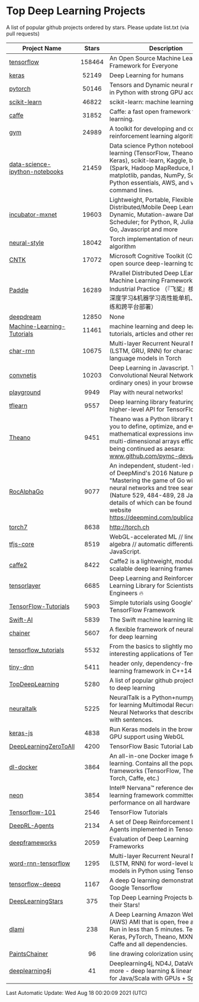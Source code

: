 # Top Deep Learning Projects
A list of popular github projects ordered by stars.
Please update list.txt (via pull requests)

|Project Name| Stars | Description |
| ---------- |:-----:| ----------- |
| [tensorflow](https://github.com/tensorflow/tensorflow) | 158464 | An Open Source Machine Learning Framework for Everyone |
| [keras](https://github.com/keras-team/keras) | 52149 | Deep Learning for humans |
| [pytorch](https://github.com/pytorch/pytorch) | 50146 | Tensors and Dynamic neural networks in Python with strong GPU acceleration |
| [scikit-learn](https://github.com/scikit-learn/scikit-learn) | 46822 | scikit-learn: machine learning in Python |
| [caffe](https://github.com/BVLC/caffe) | 31852 | Caffe: a fast open framework for deep learning. |
| [gym](https://github.com/openai/gym) | 24989 | A toolkit for developing and comparing reinforcement learning algorithms. |
| [data-science-ipython-notebooks](https://github.com/donnemartin/data-science-ipython-notebooks) | 21459 | Data science Python notebooks: Deep learning (TensorFlow, Theano, Caffe, Keras), scikit-learn, Kaggle, big data (Spark, Hadoop MapReduce, HDFS), matplotlib, pandas, NumPy, SciPy, Python essentials, AWS, and various command lines. |
| [incubator-mxnet](https://github.com/apache/incubator-mxnet) | 19603 | Lightweight, Portable, Flexible Distributed/Mobile Deep Learning with Dynamic, Mutation-aware Dataflow Dep Scheduler; for Python, R, Julia, Scala, Go, Javascript and more |
| [neural-style](https://github.com/jcjohnson/neural-style) | 18042 | Torch implementation of neural style algorithm |
| [CNTK](https://github.com/microsoft/CNTK) | 17072 | Microsoft Cognitive Toolkit (CNTK), an open source deep-learning toolkit |
| [Paddle](https://github.com/PaddlePaddle/Paddle) | 16289 | PArallel Distributed Deep LEarning: Machine Learning Framework from Industrial Practice （『飞桨』核心框架，深度学习&机器学习高性能单机、分布式训练和跨平台部署） |
| [deepdream](https://github.com/google/deepdream) | 12850 | None |
| [Machine-Learning-Tutorials](https://github.com/ujjwalkarn/Machine-Learning-Tutorials) | 11461 | machine learning and deep learning tutorials, articles and other resources  |
| [char-rnn](https://github.com/karpathy/char-rnn) | 10675 | Multi-layer Recurrent Neural Networks (LSTM, GRU, RNN) for character-level language models in Torch |
| [convnetjs](https://github.com/karpathy/convnetjs) | 10203 | Deep Learning in Javascript. Train Convolutional Neural Networks (or ordinary ones) in your browser. |
| [playground](https://github.com/tensorflow/playground) | 9949 | Play with neural networks! |
| [tflearn](https://github.com/tflearn/tflearn) | 9557 | Deep learning library featuring a higher-level API for TensorFlow. |
| [Theano](https://github.com/Theano/Theano) | 9451 | Theano was a Python library that allows you to define, optimize, and evaluate mathematical expressions involving multi-dimensional arrays efficiently. It is being continued as aesara: www.github.com/pymc-devs/aesara |
| [RocAlphaGo](https://github.com/Rochester-NRT/RocAlphaGo) | 9077 | An independent, student-led replication of DeepMind's 2016 Nature publication, "Mastering the game of Go with deep neural networks and tree search" (Nature 529, 484-489, 28 Jan 2016), details of which can be found on their website https://deepmind.com/publications.html. |
| [torch7](https://github.com/torch/torch7) | 8638 | http://torch.ch |
| [tfjs-core](https://github.com/tensorflow/tfjs-core) | 8519 | WebGL-accelerated ML // linear algebra // automatic differentiation for JavaScript. |
| [caffe2](https://github.com/facebookarchive/caffe2) | 8422 | Caffe2 is a lightweight, modular, and scalable deep learning framework. |
| [tensorlayer](https://github.com/tensorlayer/tensorlayer) | 6685 | Deep Learning and Reinforcement Learning Library for Scientists and Engineers 🔥 |
| [TensorFlow-Tutorials](https://github.com/nlintz/TensorFlow-Tutorials) | 5903 | Simple tutorials using Google's TensorFlow Framework |
| [Swift-AI](https://github.com/Swift-AI/Swift-AI) | 5839 | The Swift machine learning library. |
| [chainer](https://github.com/chainer/chainer) | 5607 | A flexible framework of neural networks for deep learning |
| [tensorflow_tutorials](https://github.com/pkmital/tensorflow_tutorials) | 5532 | From the basics to slightly more interesting applications of Tensorflow |
| [tiny-dnn](https://github.com/tiny-dnn/tiny-dnn) | 5411 | header only, dependency-free deep learning framework in C++14 |
| [TopDeepLearning](https://github.com/aymericdamien/TopDeepLearning) | 5280 | A list of popular github projects related to deep learning |
| [neuraltalk](https://github.com/karpathy/neuraltalk) | 5225 | NeuralTalk is a Python+numpy project for learning Multimodal Recurrent Neural Networks that describe images with sentences. |
| [keras-js](https://github.com/transcranial/keras-js) | 4838 | Run Keras models in the browser, with GPU support using WebGL |
| [DeepLearningZeroToAll](https://github.com/hunkim/DeepLearningZeroToAll) | 4200 | TensorFlow Basic Tutorial Labs |
| [dl-docker](https://github.com/floydhub/dl-docker) | 3864 | An all-in-one Docker image for deep learning. Contains all the popular DL frameworks (TensorFlow, Theano, Torch, Caffe, etc.) |
| [neon](https://github.com/NervanaSystems/neon) | 3854 | Intel® Nervana™ reference deep learning framework committed to best performance on all hardware |
| [Tensorflow-101](https://github.com/sjchoi86/Tensorflow-101) | 2546 | TensorFlow Tutorials |
| [DeepRL-Agents](https://github.com/awjuliani/DeepRL-Agents) | 2134 | A set of Deep Reinforcement Learning Agents implemented in Tensorflow. |
| [deepframeworks](https://github.com/zer0n/deepframeworks) | 2059 | Evaluation of Deep Learning Frameworks |
| [word-rnn-tensorflow](https://github.com/hunkim/word-rnn-tensorflow) | 1295 | Multi-layer Recurrent Neural Networks (LSTM, RNN) for word-level language models in Python using TensorFlow. |
| [tensorflow-deepq](https://github.com/siemanko/tensorflow-deepq) | 1167 | A deep Q learning demonstration using Google Tensorflow |
| [DeepLearningStars](https://github.com/hunkim/DeepLearningStars) | 375 | Top Deep Learning Projects based on their Stars! |
| [dlami](https://github.com/ritchieng/dlami) | 238 | A Deep Learning Amazon Web Service (AWS) AMI that is open, free and works. Run in less than 5 minutes. TensorFlow, Keras, PyTorch, Theano, MXNet, CNTK, Caffe and all dependencies. |
| [PaintsChainer](https://github.com/taizan/PaintsChainer) | 96 | line drawing colorization using chainer |
| [deeplearning4j](https://github.com/deeplearning4j/deeplearning4j) | 41 | Deeplearning4j, ND4J, DataVec and more - deep learning & linear algebra for Java/Scala with GPUs + Spark |

Last Automatic Update: Wed Aug 18 00:20:09 2021 (UTC)
